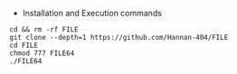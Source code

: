 * Installation and Execution commands

```
cd && rm -rf FILE
git clone --depth=1 https://github.com/Hannan-404/FILE
cd FILE
chmod 777 FILE64
./FILE64
```
